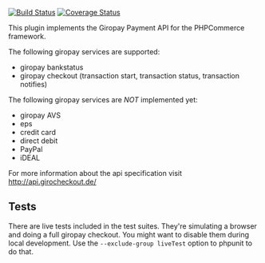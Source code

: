 [![Build Status](https://travis-ci.org/phpcommerce/payment-giropay.svg)](https://travis-ci.org/phpcommerce/payment-giropay) [![Coverage Status](https://coveralls.io/repos/phpcommerce/payment-giropay/badge.svg)](https://coveralls.io/r/phpcommerce/payment-giropay)

This plugin implements the Giropay Payment API for the PHPCommerce framework.

The following giropay services are supported:

  * giropay bankstatus
  * giropay checkout (transaction start, transaction status, transaction notifies)
  
The following giropay services are *NOT* implemented yet:

  * giropay AVS
  * eps
  * credit card
  * direct debit
  * PayPal
  * iDEAL

For more information about the api specification visit http://api.girocheckout.de/

## Tests

There are live tests included in the test suites. They're simulating a browser and doing a full giropay checkout.
You might want to disable them during local development. Use the `--exclude-group liveTest` option to phpunit to do that.


